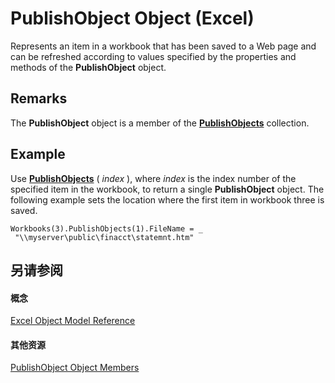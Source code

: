 
# PublishObject Object (Excel)

Represents an item in a workbook that has been saved to a Web page and can be refreshed according to values specified by the properties and methods of the  **PublishObject** object.


## Remarks

 The **PublishObject** object is a member of the **[PublishObjects](33ad393e-5ab6-2531-5e5b-42930fc596c0.md)** collection.


## Example

Use  **[PublishObjects](b6418f80-5154-6e3f-7313-222e6438c0e1.md)** ( _index_ ), where _index_ is the index number of the specified item in the workbook, to return a single **PublishObject** object. The following example sets the location where the first item in workbook three is saved.


```
Workbooks(3).PublishObjects(1).FileName = _ 
 "\\myserver\public\finacct\statemnt.htm"
```


## 另请参阅


#### 概念


[Excel Object Model Reference](11ea8598-8a20-92d5-f98b-0da04263bf2c.md)
#### 其他资源


[PublishObject Object Members](http://msdn.microsoft.com/library/3091c7b1-69f2-d523-7a43-1a72837f96d6%28Office.15%29.aspx)